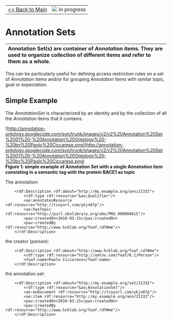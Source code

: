 <table width='100%'>
<tr>
<td>
<a href='v2Main.md'>&lt;&lt; Back to Main</a>
</td>
<td align='right'>
<img src='http://annotation-ontology.googlecode.com/svn/trunk/images/misc/in_progress.gif' /> in progress<br>
</td>
</tr>
</table>

# Annotation Sets #

| **Annotation Set(s)** are container of _Annotation_ items. They are used to organize collection of different items and refer to them as a whole. |
|:-------------------------------------------------------------------------------------------------------------------------------------------------|

This can be particularly useful for defining access restriction rules on a set of _Annotation_ items and/or for grouping _Annotation_ items with similar topic, goal or expectation.

## Simple Example ##

The _AnnotationSet_ is characterized by an identity and by the collection of all the _Annotation_ items that it contains.

![http://annotation-ontology.googlecode.com/svn/trunk/images/v2/v2%20Annotation%20Set%2001%20-%20Annotation%20Ontology%20-%20by%20Paolo%20Ciccarese.png](http://annotation-ontology.googlecode.com/svn/trunk/images/v2/v2%20Annotation%20Set%2001%20-%20Annotation%20Ontology%20-%20by%20Paolo%20Ciccarese.png)<br />
<b>Figure 1: simple example of Annotation Set with a single Annotation item consisting in a semantic tag with the protein BACE1 as topic</b>

The annotation:

```
    <rdf:Description rdf:about="http://my.example.org/ann/21332">
        <rdf:type rdf:resource="&ao;Qualifier"/>
        <ao:annotatesResource rdf:resource="http://tinyurl.com/ykjn87p"/>
        <ao:hasTopic rdf:resource="http://purl.obolibrary.org/obo/PRO_000004615"/>
        <pav:createdOn>2010-03-21</pav:createdOn>
        <pav:createdBy rdf:resource="http://www.hcklab.org/foaf.rdf#me"/>
    </rdf:Description> 
```

the creator (person):

```
    <rdf:Description rdf:about="http://www.hcklab.org/foaf.rdf#me">
        <rdf:type rdf:resource="http://xmlns.com/foaf/0.1/Person"/>
        <foaf:name>Paolo Ciccarese</foaf:name>
    </rdf:Description> 
```

the annotation set:

```
    <rdf:Description rdf:about="http://my.example.org/set/21332">
        <rdf:type rdf:resource="&ao;AnnotationSet"/>
        <ao:onDocument rdf:resource="http://tinyurl.com/ykjn87p"/>
        <ao:item rdf:resource="http://my.example.org/ann/21332"/>
        <pav:createdOn>2010-03-21</pav:createdOn>
        <pav:createdBy rdf:resource="http://www.hcklab.org/foaf.rdf#me"/>
    </rdf:Description> 
```